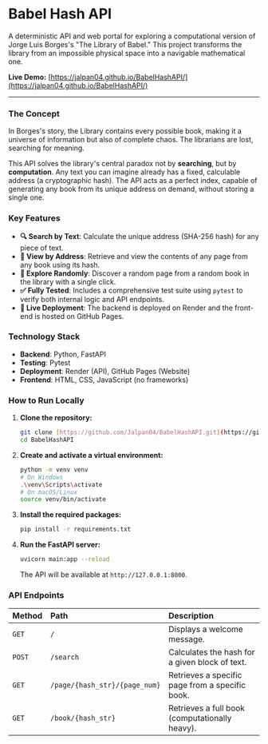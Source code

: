 # Babel Hash API


A deterministic API and web portal for exploring a computational version of Jorge Luis Borges's "The Library of Babel." This project transforms the library from an impossible physical space into a navigable mathematical one.

**Live Demo:** [https://jalpan04.github.io/BabelHashAPI/](https://jalpan04.github.io/BabelHashAPI/)

---



### The Concept

In Borges's story, the Library contains every possible book, making it a universe of information but also of complete chaos. The librarians are lost, searching for meaning.

This API solves the library's central paradox not by **searching**, but by **computation**. Any text you can imagine already has a fixed, calculable address (a cryptographic hash). The API acts as a perfect index, capable of generating any book from its unique address on demand, without storing a single one.

### Key Features

* **🔍 Search by Text**: Calculate the unique address (SHA-256 hash) for any piece of text.
* **📖 View by Address**: Retrieve and view the contents of any page from any book using its hash.
* **🌌 Explore Randomly**: Discover a random page from a random book in the library with a single click.
* **✅ Fully Tested**: Includes a comprehensive test suite using `pytest` to verify both internal logic and API endpoints.
* **🚀 Live Deployment**: The backend is deployed on Render and the front-end is hosted on GitHub Pages.

### Technology Stack

* **Backend**: Python, FastAPI
* **Testing**: Pytest
* **Deployment**: Render (API), GitHub Pages (Website)
* **Frontend**: HTML, CSS, JavaScript (no frameworks)

### How to Run Locally

1.  **Clone the repository:**
    ```bash
    git clone [https://github.com/Jalpan04/BabelHashAPI.git](https://github.com/Jalpan04/BabelHashAPI.git)
    cd BabelHashAPI
    ```

2.  **Create and activate a virtual environment:**
    ```bash
    python -m venv venv
    # On Windows
    .\venv\Scripts\activate
    # On macOS/Linux
    source venv/bin/activate
    ```

3.  **Install the required packages:**
    ```bash
    pip install -r requirements.txt
    ```

4.  **Run the FastAPI server:**
    ```bash
    uvicorn main:app --reload
    ```
    The API will be available at `http://127.0.0.1:8000`.

### API Endpoints

| Method | Path                               | Description                                     |
| :----- | :--------------------------------- | :---------------------------------------------- |
| `GET`  | `/`                                | Displays a welcome message.                     |
| `POST` | `/search`                          | Calculates the hash for a given block of text.  |
| `GET`  | `/page/{hash_str}/{page_num}`      | Retrieves a specific page from a specific book. |
| `GET`  | `/book/{hash_str}`                 | Retrieves a full book (computationally heavy).  |
